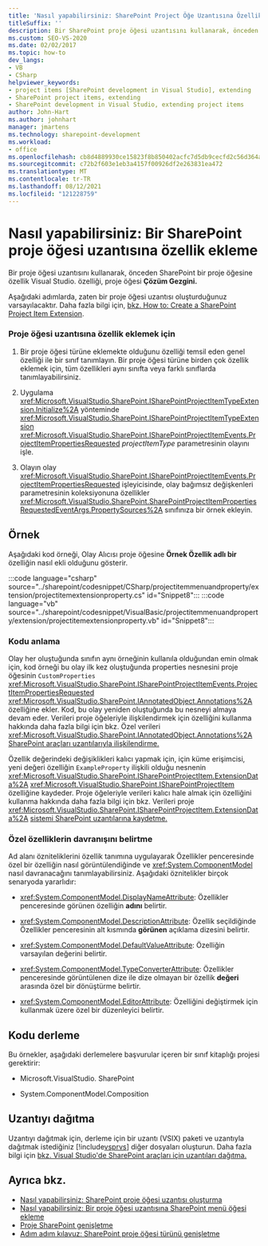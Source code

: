 ```yaml
---
title: 'Nasıl yapabilirsiniz: SharePoint Project Öğe Uzantısına Özellik Ekleme | Microsoft Docs'
titleSuffix: ''
description: Bir SharePoint proje öğesi uzantısını kullanarak, önceden SharePoint bir proje öğesine özellik Visual Studio.
ms.custom: SEO-VS-2020
ms.date: 02/02/2017
ms.topic: how-to
dev_langs:
- VB
- CSharp
helpviewer_keywords:
- project items [SharePoint development in Visual Studio], extending
- SharePoint project items, extending
- SharePoint development in Visual Studio, extending project items
author: John-Hart
ms.author: johnhart
manager: jmartens
ms.technology: sharepoint-development
ms.workload:
- office
ms.openlocfilehash: cb8d4889930ce15823f8b850402acfc7d5db9cecfd2c56d364a8af2a497cbce5
ms.sourcegitcommit: c72b2f603e1eb3a4157f00926df2e263831ea472
ms.translationtype: MT
ms.contentlocale: tr-TR
ms.lasthandoff: 08/12/2021
ms.locfileid: "121228759"
---
```

# <a name="how-to-add-a-property-to-a-sharepoint-project-item-extension"></a>Nasıl yapabilirsiniz: Bir SharePoint proje öğesi uzantısına özellik ekleme
  Bir proje öğesi uzantısını kullanarak, önceden SharePoint bir proje öğesine özellik Visual Studio. özelliği, proje öğesi **Çözüm Gezgini.** 

 Aşağıdaki adımlarda, zaten bir proje öğesi uzantısı oluşturduğunuz varsayılacaktır. Daha fazla bilgi için, [bkz. How to: Create a SharePoint Project Item Extension](../sharepoint/how-to-create-a-sharepoint-project-item-extension.md).

### <a name="to-add-a-property-to-a-project-item-extension"></a>Proje öğesi uzantısına özellik eklemek için

1. Bir proje öğesi türüne eklemekte olduğunu özelliği temsil eden genel özelliği ile bir sınıf tanımlayın. Bir proje öğesi türüne birden çok özellik eklemek için, tüm özellikleri aynı sınıfta veya farklı sınıflarda tanımlayabilirsiniz.

2. Uygulama <xref:Microsoft.VisualStudio.SharePoint.ISharePointProjectItemTypeExtension.Initialize%2A> yönteminde <xref:Microsoft.VisualStudio.SharePoint.ISharePointProjectItemTypeExtension> <xref:Microsoft.VisualStudio.SharePoint.ISharePointProjectItemEvents.ProjectItemPropertiesRequested> *projectItemType* parametresinin olayını işle.

3. Olayın olay <xref:Microsoft.VisualStudio.SharePoint.ISharePointProjectItemEvents.ProjectItemPropertiesRequested> işleyicisinde, olay bağımsız değişkenleri parametresinin koleksiyonuna özellikler <xref:Microsoft.VisualStudio.SharePoint.SharePointProjectItemPropertiesRequestedEventArgs.PropertySources%2A> sınıfınıza bir örnek ekleyin.

## <a name="example"></a>Örnek
 Aşağıdaki kod örneği, Olay Alıcısı proje öğesine **Örnek Özellik adlı bir** özelliğin nasıl ekli olduğunu gösterir.

:::code language="csharp" source="../sharepoint/codesnippet/CSharp/projectitemmenuandproperty/extension/projectitemextensionproperty.cs" id="Snippet8":::
:::code language="vb" source="../sharepoint/codesnippet/VisualBasic/projectitemmenuandproperty/extension/projectitemextensionproperty.vb" id="Snippet8":::

### <a name="understand-the-code"></a>Kodu anlama
 Olay her oluştuğunda sınıfın aynı örneğinin kullanıla olduğundan emin olmak için, kod örneği bu olay ilk kez oluştuğunda properties nesnesini proje öğesinin `CustomProperties` <xref:Microsoft.VisualStudio.SharePoint.ISharePointProjectItemEvents.ProjectItemPropertiesRequested> <xref:Microsoft.VisualStudio.SharePoint.IAnnotatedObject.Annotations%2A> özelliğine ekler. Kod, bu olay yeniden oluştuğunda bu nesneyi almaya devam eder. Verileri proje öğeleriyle ilişkilendirmek için özelliğini kullanma hakkında daha fazla bilgi için bkz. Özel verileri <xref:Microsoft.VisualStudio.SharePoint.IAnnotatedObject.Annotations%2A> [SharePoint araçları uzantılarıyla ilişkilendirme.](../sharepoint/associating-custom-data-with-sharepoint-tools-extensions.md)

 Özellik değerindeki değişiklikleri kalıcı  yapmak için, için küme erişimcisi, yeni değeri özelliğin `ExampleProperty` ilişkili olduğu nesnenin <xref:Microsoft.VisualStudio.SharePoint.ISharePointProjectItem.ExtensionData%2A> <xref:Microsoft.VisualStudio.SharePoint.ISharePointProjectItem> özelliğine kaydeder. Proje öğeleriyle verileri kalıcı hale almak için özelliğini kullanma hakkında daha fazla bilgi için bkz. Verileri proje <xref:Microsoft.VisualStudio.SharePoint.ISharePointProjectItem.ExtensionData%2A> [sistemi SharePoint uzantılarına kaydetme.](../sharepoint/saving-data-in-extensions-of-the-sharepoint-project-system.md)

### <a name="specify-the-behavior-of-custom-properties"></a>Özel özelliklerin davranışını belirtme
 Ad alanı özniteliklerini özellik tanımına uygulayarak  Özellikler penceresinde özel bir özelliğin nasıl görüntülendiğinde ve <xref:System.ComponentModel> nasıl davranacağını tanımlayabilirsiniz. Aşağıdaki öznitelikler birçok senaryoda yararlıdır:

- <xref:System.ComponentModel.DisplayNameAttribute>: Özellikler penceresinde görünen özelliğin **adını** belirtir.

- <xref:System.ComponentModel.DescriptionAttribute>: Özellik seçildiğinde Özellikler penceresinin alt kısmında **görünen** açıklama dizesini belirtir.

- <xref:System.ComponentModel.DefaultValueAttribute>: Özelliğin varsayılan değerini belirtir.

- <xref:System.ComponentModel.TypeConverterAttribute>: Özellikler penceresinde görüntülenen dize ile dize olmayan bir özellik **değeri** arasında özel bir dönüştürme belirtir.

- <xref:System.ComponentModel.EditorAttribute>: Özelliğini değiştirmek için kullanmak üzere özel bir düzenleyici belirtir.

## <a name="compile-the-code"></a>Kodu derleme
 Bu örnekler, aşağıdaki derlemelere başvurular içeren bir sınıf kitaplığı projesi gerektirir:

- Microsoft.VisualStudio. SharePoint

- System.ComponentModel.Composition

## <a name="deploy-the-extension"></a>Uzantıyı dağıtma
 Uzantıyı dağıtmak için, derleme için bir uzantı (VSIX) paketi ve uzantıyla dağıtmak istediğiniz [!include[vsprvs](../sharepoint/includes/vsprvs-md.md)] diğer dosyaları oluşturun. Daha fazla bilgi için [bkz. Visual Studio'de SharePoint araçları için uzantıları dağıtma.](../sharepoint/deploying-extensions-for-the-sharepoint-tools-in-visual-studio.md)

## <a name="see-also"></a>Ayrıca bkz.
- [Nasıl yapabilirsiniz: SharePoint proje öğesi uzantısı oluşturma](../sharepoint/how-to-create-a-sharepoint-project-item-extension.md)
- [Nasıl yapabilirsiniz: Bir proje öğesi uzantısına SharePoint menü öğesi ekleme](../sharepoint/how-to-add-a-shortcut-menu-item-to-a-sharepoint-project-item-extension.md)
- [Proje SharePoint genişletme](../sharepoint/extending-sharepoint-project-items.md)
- [Adım adım kılavuz: SharePoint proje öğesi türünü genişletme](../sharepoint/walkthrough-extending-a-sharepoint-project-item-type.md)
